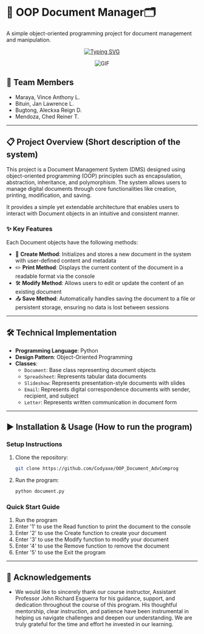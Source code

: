 # 📄 OOP Document Manager🗂️



A simple object-oriented programming project for document management and manipulation.

<p align="center">
  <a href="https://git.io/typing-svg">
    <img src="https://readme-typing-svg.herokuapp.com?font=Press+Start+2P&pause=1000&color=F7F7F7&center=true&width=435&lines=OOP+Document+Manager;Create...+Read...;Modify...+Remove..." alt="Typing SVG" />
  </a>
</p>
<p align="center">
  <img src="https://media0.giphy.com/media/v1.Y2lkPTc5MGI3NjExbDNwbjcxbTU1MTlvaTZkM293czZqYTdpNXdzaWVicjg2emZqNDM1cSZlcD12MV9pbnRlcm5hbF9naWZfYnlfaWQmY3Q9Zw/heIX5HfWgEYlW/giphy.gif" alt="GIF" />
</p>

## 👥 Team Members
- Maraya, Vince Anthony L.
- Bituin, Jan Lawrence L.
- Bugtong, Aleckxa Reign D.
- Mendoza, Ched Reiner T.

---

## 📋 Project Overview (Short description of the system)
This project is a Document Management System (DMS) designed using object-oriented programming (OOP) principles such as encapsulation, abstraction, inheritance, and polymorphism. The system allows users to manage digital documents through core functionalities like creation, printing, modification, and saving.

It provides a simple yet extendable architecture that enables users to interact with Document objects in an intuitive and consistent manner.

### ✨ Key Features
Each Document objects have the following methods:
- 📑 **Create Method**: Initializes and stores a new document in the system with user-defined content and metadata
- ✏️ **Print Method**: Displays the current content of the document in a readable format via the console
- 🛠️ **Modify Method**: Allows users to edit or update the content of an existing document
- 📤 **Save Method**: Automatically handles saving the document to a file or persistent storage, ensuring no data is lost between sessions

---

## 🛠️ Technical Implementation
- **Programming Language**: Python
- **Design Pattern**: Object-Oriented Programming
- **Classes**:
  - `Document`: Base class representing document objects
  - `Spreadsheet`: Represents tabular data documents
  - `Slideshow`: Represents presentation-style documents with slides
  - `Email`: Represents digital correspondence documents with sender, recipient, and subject
  - `Letter`: Represents written communication in document form

---

## ▶️ Installation & Usage (How to run the program)

### Setup Instructions
1. Clone the repository:
   ```bash
   git clone https://github.com/Codyaxe/OOP_Document_AdvComprog
   ```
2. Run the program:
   ```bash
   python document.py
   ```

### Quick Start Guide
1. Run the program
3. Enter '1' to use the Read function to print the document to the console
4. Enter '2' to use the Create function to create your document
5. Enter '3' to use the Modify function to modify your document
6. Enter '4' to use the Remove function to remove the document
7. Enter '5' to use the Exit the program

---

## 👏 Acknowledgements
- We would like to sincerely thank our course instructor, Assistant Professor John Richard Esguerra for his guidance, support, and dedication throughout the course of this program. His thoughtful mentorship, clear instruction, and patience have been instrumental in helping us navigate challenges and deepen our understanding. We are truly grateful for the time and effort he invested in our learning.
